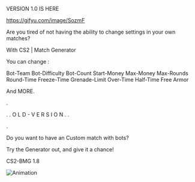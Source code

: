 VERSION 1.0 IS HERE

https://gifyu.com/image/SozmF

Are you tired of not having the ability to change settings in your own matches?

With CS2 | Match Generator

You can change :

Bot-Team
Bot-Difficulty
Bot-Count
Start-Money
Max-Money
Max-Rounds
Round-Time
Freeze-Time
Grenade-Limit
Over-Time
Half-Time
Free Armor

And MORE.

.

.
.
O L D - V E R S I O N
.
.

.

Do you want to have an Custom match with bots?

Try the Generator out, and give it a chance!


CS2-BMG 1.8

![Animation](https://github.com/user-attachments/assets/22088991-3912-4890-906b-a264cd11874d)


